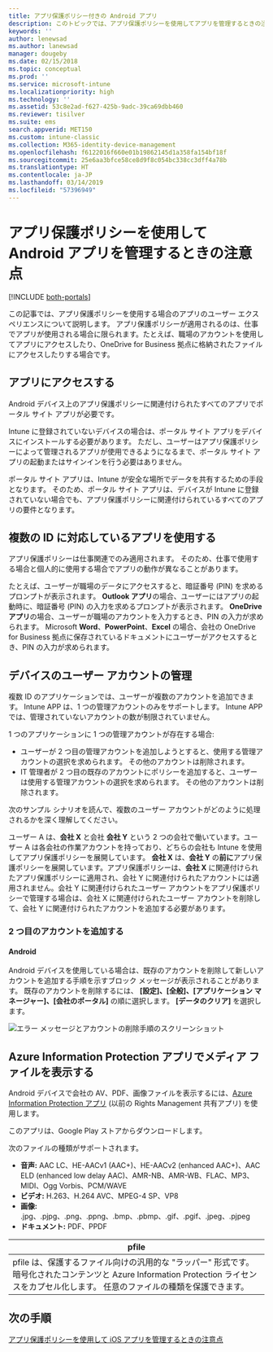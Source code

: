 ```yaml
---
title: アプリ保護ポリシー付きの Android アプリ
description: このトピックでは、アプリ保護ポリシーを使用してアプリを管理するときの注意点について説明します。
keywords: ''
author: lenewsad
ms.author: lanewsad
manager: dougeby
ms.date: 02/15/2018
ms.topic: conceptual
ms.prod: ''
ms.service: microsoft-intune
ms.localizationpriority: high
ms.technology: ''
ms.assetid: 53c8e2ad-f627-425b-9adc-39ca69dbb460
ms.reviewer: tisilver
ms.suite: ems
search.appverid: MET150
ms.custom: intune-classic
ms.collection: M365-identity-device-management
ms.openlocfilehash: f6122016f660e01b19862145d1a358fa154bf18f
ms.sourcegitcommit: 25e6aa3bfce58ce8d9f8c054bc338cc3dff4a78b
ms.translationtype: HT
ms.contentlocale: ja-JP
ms.lasthandoff: 03/14/2019
ms.locfileid: "57396949"
---
```

# <a name="what-to-expect-when-your-android-app-is-managed-by-app-protection-policies"></a>アプリ保護ポリシーを使用して Android アプリを管理するときの注意点

[!INCLUDE [both-portals](./includes/note-for-both-portals.md)]

この記事では、アプリ保護ポリシーを使用する場合のアプリのユーザー エクスペリエンスについて説明します。 アプリ保護ポリシーが適用されるのは、仕事でアプリが使用される場合に限られます。たとえば、職場のアカウントを使用してアプリにアクセスしたり、OneDrive for Business 拠点に格納されたファイルにアクセスしたりする場合です。

##  <a name="access-apps"></a>アプリにアクセスする

Android デバイス上のアプリ保護ポリシーに関連付けられたすべてのアプリでポータル サイト アプリが必要です。

Intune に登録されていないデバイスの場合は、ポータル サイト アプリをデバイスにインストールする必要があります。 ただし、ユーザーはアプリ保護ポリシーによって管理されるアプリが使用できるようになるまで、ポータル サイト アプリの起動またはサインインを行う必要はありません。

ポータル サイト アプリは、Intune が安全な場所でデータを共有するための手段となります。 そのため、ポータル サイト アプリは、デバイスが Intune に登録されていない場合でも、アプリ保護ポリシーに関連付けられているすべてのアプリの要件となります。


##  <a name="use-apps-with-multi-identity-support"></a>複数の ID に対応しているアプリを使用する

アプリ保護ポリシーは仕事関連でのみ適用されます。 そのため、仕事で使用する場合と個人的に使用する場合でアプリの動作が異なることがあります。

たとえば、ユーザーが職場のデータにアクセスすると、暗証番号 (PIN) を求めるプロンプトが表示されます。 **Outlook アプリ**の場合、ユーザーにはアプリの起動時に、暗証番号 (PIN) の入力を求めるプロンプトが表示されます。 **OneDrive アプリ**の場合、ユーザーが職場のアカウントを入力するとき、PIN の入力が求められます。 Microsoft **Word**、**PowerPoint**、**Excel** の場合、会社の OneDrive for Business 拠点に保存されているドキュメントにユーザーがアクセスするとき、PIN の入力が求められます。

##  <a name="manage-user-accounts-on-the-device"></a>デバイスのユーザー アカウントの管理

複数 ID のアプリケーションでは、ユーザーが複数のアカウントを追加できます。  Intune APP は、1 つの管理アカウントのみをサポートします。  Intune APP では、管理されていないアカウントの数が制限されていません。

1 つのアプリケーションに 1 つの管理アカウントが存在する場合:
*   ユーザーが 2 つ目の管理アカウントを追加しようとすると、使用する管理アカウントの選択を求められます。  その他のアカウントは削除されます。
*   IT 管理者が 2 つ目の既存のアカウントにポリシーを追加すると、ユーザーは使用する管理アカウントの選択を求められます。  その他のアカウントは削除されます。

次のサンプル シナリオを読んで、複数のユーザー アカウントがどのように処理されるかを深く理解してください。

ユーザー A は、**会社 X** と会社 **会社 Y** という 2 つの会社で働いています。ユーザー A は各会社の作業アカウントを持っており、どちらの会社も Intune を使用してアプリ保護ポリシーを展開しています。 **会社 X** は、**会社 Y** の**前に**アプリ保護ポリシーを展開しています。アプリ保護ポリシーは、**会社 X** に関連付けられたアプリ保護ポリシーに適用され、会社 Y に関連付けられたアカウントには適用されません。会社 Y に関連付けられたユーザー アカウントをアプリ保護ポリシーで管理する場合は、会社 X に関連付けられたユーザー アカウントを削除して、会社 Y に関連付けられたアカウントを追加する必要があります。
### <a name="add-a-second-account"></a>2 つ目のアカウントを追加する
####  <a name="android"></a>Android
Android デバイスを使用している場合は、既存のアカウントを削除して新しいアカウントを追加する手順を示すブロック メッセージが表示されることがあります。  既存のアカウントを削除するには、 **[設定]、[全般]、[アプリケーション マネージャー]、[会社のポータル]** の順に選択します。 **[データのクリア]** を選択します。

![エラー メッセージとアカウントの削除手順のスクリーンショット](./media/Android_SwitchUser.png)

##  <a name="view-media-files-with-the-azure-information-protection-app"></a>Azure Information Protection アプリでメディア ファイルを表示する
Android デバイスで会社の AV、PDF、画像ファイルを表示するには、[Azure Information Protection アプリ](https://play.google.com/store/apps/details?id=com.microsoft.ipviewer) (以前の Rights Management 共有アプリ) を使用します。

このアプリは、Google Play ストアからダウンロードします。  

次のファイルの種類がサポートされます。

* **音声:** AAC LC、HE-AACv1 (AAC+)、HE-AACv2 (enhanced AAC+)、AAC ELD (enhanced low delay AAC)、AMR-NB、AMR-WB、FLAC、MP3、MIDI、Ogg Vorbis、PCM/WAVE
* **ビデオ:** H.263、H.264 AVC、MPEG-4 SP、VP8
* **画像:** .jpg、.pjpg、.png、.ppng、.bmp、.pbmp、.gif、.pgif、.jpeg、.pjpeg
* **ドキュメント:** PDF、PPDF


|**pfile**|
|----|
|pfile は、保護するファイル向けの汎用的な "ラッパー" 形式です。暗号化されたコンテンツと Azure Information Protection ライセンスをカプセル化します。 任意のファイルの種類を保護できます。|

## <a name="next-steps"></a>次の手順
[アプリ保護ポリシーを使用して iOS アプリを管理するときの注意点](end-user-mam-apps-ios.md)

